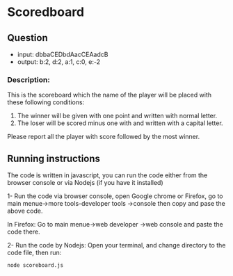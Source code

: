 # Scoredboard

## Question
- input: dbbaCEDbdAacCEAadcB
- output: b:2, d:2, a:1, c:0, e:-2

### Description:
This is the scoreboard which the name of the player will be placed with these following conditions:
1. The winner will be given with one point and written with normal letter.
2. The loser will be scored minus one with and written with a capital letter.

Please report all the player with score followed by the most winner.





## Running instructions

The code is written in javascript, you can run the code either from the browser console or via Nodejs (if you have it installed)

1- Run the code via browser console, open Google chrome or Firefox, go to 	main menue->more tools-developer tools ->console
then copy and pase the above code.


In Firefox:
Go to main menue->web developer ->web console
 and paste the code there.



 2- Run the code by Nodejs: 
Open your terminal, and change directory to the code file, then run:

```
node scoreboard.js
```
